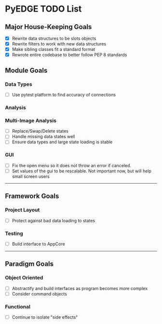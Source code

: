 # PyEDGE TODO List

## Major House-Keeping Goals
- [x] Rewrite data structures to be slots objects
- [x] Rewrite filters to work with new data structures
- [x] Make sibling classes fit a standard format
- [x] Rewrote entire codebase to better follow PEP 8 standards

## Module Goals
### Data Types
- [ ] Use pytest platform to find accuracy of connections

### Analysis

### Multi-Image Analysis
- [ ] Replace/Swap/Delete states
- [ ] Handle missing data states well
- [ ] Ensure data types and large state loading is stable

### GUI
- [ ] Fix the open menu so it does not throw an error if canceled.
- [ ] Set values of the gui to be rescalable. Not important now, but will help small screen users

- - -

## Framework Goals
### Project Layout
- [ ] Protect against bad data loading to states

### Testing
- [ ] Build interface to AppCore

- - -

## Paradigm Goals
### Object Oriented
- [ ] Abstractify and build interfaces as program becomes more complex
- [ ] Consider command objects

### Functional
- [ ] Continue to isolate "side effects"